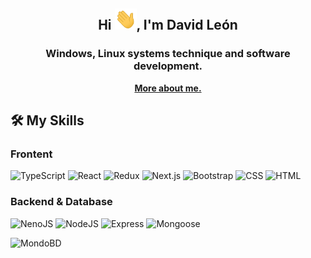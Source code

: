 <section>
<div align="center">
  <h1 align="center">
    Hi <img width="35" src="https://github.com/1999AZZAR/1999AZZAR/blob/main/resources/img/waving.gif">, I'm David León
  </h1>
  <h3 align="center">
    <b>Windows, Linux systems technique and software development.</b>
  </h3>
  <a href="https://main--imaginative-clafoutis-b4c6c7.netlify.app/"><b>More about me.</b></a>
</div>
</section>
<section>
  
## 🛠️ My Skills
### Frontent
<!--
![JavaScript](https://img.shields.io/badge/-JavaScript-111?&logo=JavaScript)
-->
![TypeScript](https://img.shields.io/badge/-TypeScript-111?&logo=TypeScript&logoColor=007ACC)
![React](https://img.shields.io/badge/-React-111?&logo=React)
![Redux](https://img.shields.io/badge/-Redux-111?&logo=Redux)
![Next.js](https://img.shields.io/badge/-Next.js-111?&logo=Next.js)
![Bootstrap](https://img.shields.io/badge/-Bootstrap-111?&logo=Bootstrap)
![CSS](https://img.shields.io/badge/-CSS-111?&logo=CSS3)
![HTML](https://img.shields.io/badge/-HTML-111?&logo=HTML5)
<!--
![GraphQL](https://img.shields.io/badge/-GraphQL-111?&logo=GraphQL)
![Python](https://img.shields.io/badge/-Python-111?&logo=Python)
-->
### Backend & Database
![NenoJS](https://img.shields.io/badge/-DenoJS-111?&logo=DenoJS)
![NodeJS](https://img.shields.io/badge/-NodeJS-111?&logo=NodeJS)
![Express](https://img.shields.io/badge/-Express-111?&logo=Express)
![Mongoose](https://img.shields.io/badge/-Mongoose-111?&logo=Mongoose)
  
![MondoBD](https://img.shields.io/badge/-MondoBD-111?&logo=MondoBD)

<!--
### Machine Learning
![Python](https://img.shields.io/badge/-Python-111?&logo=Python)
![Tensorflow](https://img.shields.io/badge/-Tensorflow-111?&logo=Tensorflow)
-->
</section>

<br />

<section>

<!--
## Meet me at
&emsp;
<a href="https://www.freecodecamp.org/DevDavidleon">
    ![Freecodecamp](https://img.shields.io/badge/-Freecodecamp-111?&logo=Freecodecamp)
</a>
<a href="https://www.linkedin.com/in/jes%C3%BAs-david-le%C3%B3n-chito-19a30b250/">
    ![Linkedin](https://img.shields.io/badge/-Linkedin-111?&logo=Linkedin)
</a>
<a href="https://replit.com/@J-DavidDavid3">
    ![CodePen](https://img.shields.io/badge/-Replit-111?&logo=Replit)
</a>
-->
<!--  
<a href="https://stackoverflow.com/users/14958897/berkeli">
    ![StackOverflow: berkeli](https://img.shields.io/stackexchange/stackoverflow/r/14958897?style=social)
</a>
-->
</section

<!--
- 🔭 I’m currently working on ...
- 🌱 I’m currently learning ...
- 👯 I’m looking to collaborate on ...
- 🤔 I’m looking for help with ...
- 💬 Ask me about ...
- 📫 How to reach me: ...
- 😄 Pronouns: ...
- ⚡ Fun fact: ...
-->
